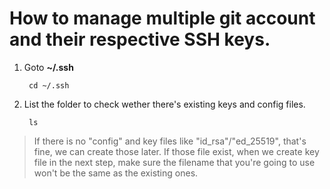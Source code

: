 # How to manage multiple git account and their respective SSH keys.

1. Goto **~/.ssh**

        cd ~/.ssh

2. List the folder to check wether there's existing keys and config files.

        ls

>If there is no "config" and key files like "id_rsa"/"ed_25519", that's fine, we can create those later. If those file exist, when we create key file in the next step, make sure the filename that you're going to use won't be the same as the existing ones.

